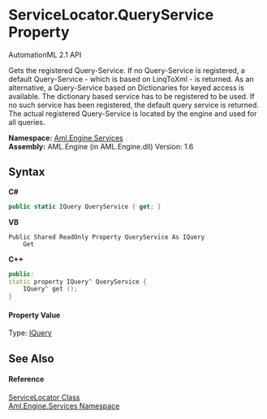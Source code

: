 # ServiceLocator.QueryService Property 
AutomationML 2.1 API 

Gets the registered Query-Service. If no Query-Service is registered, a default Query-Service - which is based on LinqToXml - is returned. As an alternative, a Query-Service based on Dictionaries for keyed access is available. The dictionary based service has to be registered to be used. If no such service has been registered, the default query service is returned. The actual registered Query-Service is located by the engine and used for all queries.

**Namespace:**&nbsp;<a href="N_Aml_Engine_Services">Aml.Engine.Services</a><br />**Assembly:**&nbsp;AML.Engine (in AML.Engine.dll) Version: 1.6

## Syntax

**C#**<br />
``` C#
public static IQuery QueryService { get; }
```

**VB**<br />
``` VB
Public Shared ReadOnly Property QueryService As IQuery
	Get
```

**C++**<br />
``` C++
public:
static property IQuery^ QueryService {
	IQuery^ get ();
}
```


#### Property Value
Type: <a href="T_Aml_Engine_Services_Interfaces_IQuery">IQuery</a>

## See Also


#### Reference
<a href="T_Aml_Engine_Services_ServiceLocator">ServiceLocator Class</a><br /><a href="N_Aml_Engine_Services">Aml.Engine.Services Namespace</a><br />